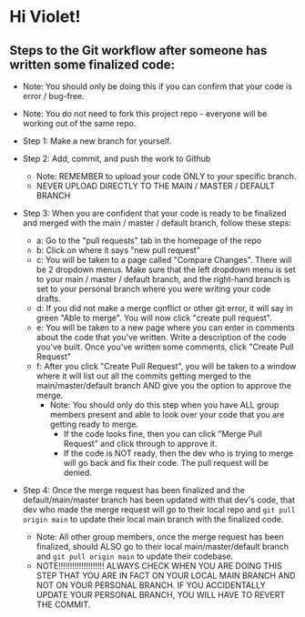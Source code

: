 # Hi Violet!

## Steps to the Git workflow after someone has written some finalized code:
- Note: You should only be doing this if you can confirm that your code is error / bug-free. 
- Note: You do not need to fork this project repo - everyone will be working out of the same repo. 

- Step 1: Make a new branch for yourself. 
- Step 2: Add, commit, and push the work to Github 
    - Note: REMEMBER to upload your code ONLY to your specific branch. 
    - NEVER UPLOAD DIRECTLY TO THE MAIN / MASTER / DEFAULT BRANCH
- Step 3: When you are confident that your code is ready to be finalized and merged with the main / master / default branch, follow these steps:
    - a: Go to the "pull requests" tab in the homepage of the repo 
    - b: Click on where it says "new pull request"
    - c: You will be taken to a page called "Compare Changes". There will be 2 dropdown menus. Make sure that the left dropdown menu is set to your main / master / default branch, and the right-hand branch is set to your personal branch where you were writing your code drafts. 
    - d: If you did not make a merge conflict or other git error, it will say in green "Able to merge". You will now click "create pull request". 
    - e: You will be taken to a new page where you can enter in comments about the code that you've written. Write a description of the code you've built. Once you've written some comments, click "Create Pull Request"
    - f: After you click "Create Pull Request", you will be taken to a window where it will list out all the commits getting merged to the main/master/default branch AND give you the option to approve the merge. 
        - Note: You should only do this step when you have ALL group members present and able to look over your code that you are getting ready to merge. 
            - If the code looks fine, then you can click "Merge Pull Request" and click through to approve it. 
            - If the code is NOT ready, then the dev who is trying to merge will go back and fix their code. The pull request will be denied. 
- Step 4: Once the merge request has been finalized and the default/main/master branch has been updated with that dev's code, that dev who made the merge request will go to their local repo and `git pull origin main` to update their local main branch with the finalized code. 
    - Note: All other group members, once the merge request has been finalized, should ALSO go to their local main/master/default branch and `git pull origin main` to update their codebase. 
    - NOTE!!!!!!!!!!!!!!!!!!!! ALWAYS CHECK WHEN YOU ARE DOING THIS STEP THAT YOU ARE IN FACT ON YOUR LOCAL MAIN BRANCH AND NOT ON YOUR PERSONAL BRANCH. IF YOU ACCIDENTALLY UPDATE YOUR PERSONAL BRANCH, YOU WILL HAVE TO REVERT THE COMMIT. 